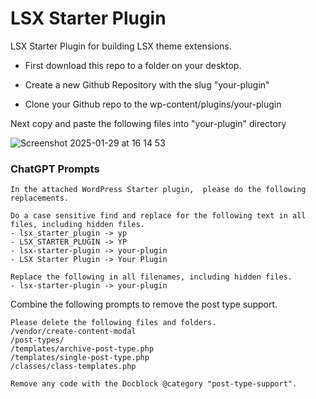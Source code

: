 # LSX Starter Plugin
LSX Starter Plugin for building LSX theme extensions.

- First download this repo to a folder on your desktop.

- Create a new Github Repository with the slug "your-plugin"
- Clone your Github repo to the wp-content/plugins/your-plugin

Next copy and paste the following files into "your-plugin" directory

![Screenshot 2025-01-29 at 16 14 53](https://github.com/user-attachments/assets/c431ae73-83fa-40e1-83b4-590d752ac784)

### ChatGPT Prompts

```
In the attached WordPress Starter plugin,  please do the following replacements.

Do a case sensitive find and replace for the following text in all files, including hidden files.
- lsx_starter_plugin -> yp
- LSX_STARTER_PLUGIN -> YP
- lsx-starter-plugin -> your-plugin
- LSX Starter Plugin -> Your Plugin

Replace the following in all filenames, including hidden files.
- lsx-starter-plugin -> your-plugin
```

Combine the following prompts to remove the post type support.
```
Please delete the following files and folders.
/vendor/create-content-modal
/post-types/
/templates/archive-post-type.php
/templates/single-post-type.php
/classes/class-templates.php

Remove any code with the Docblock @category "post-type-support".
```